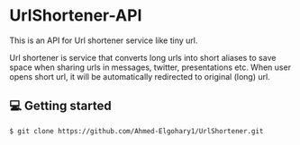 # UrlShortener-API
This is an API for Url shortener service like tiny url.

Url shortener is service that converts long urls into short aliases to save space when sharing urls in messages, twitter, presentations etc. When user opens short url, it will be automatically redirected to original (long) url.


## 💻 Getting started
```
$ git clone https://github.com/Ahmed-Elgohary1/UrlShortener.git
```

